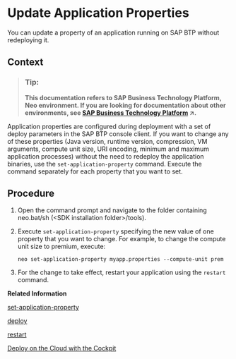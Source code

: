 <!-- loiocadb1dd3cda3464b8a5315a08cbb0566 -->

# Update Application Properties

You can update a property of an application running on SAP BTP without redeploying it.



## Context

> ### Tip:  
> **This documentation refers to SAP Business Technology Platform, Neo environment. If you are looking for documentation about other environments, see [SAP Business Technology Platform](https://help.sap.com/viewer/65de2977205c403bbc107264b8eccf4b/Cloud/en-US/6a2c1ab5a31b4ed9a2ce17a5329e1dd8.html "SAP Business Technology Platform (SAP BTP) is an integrated offering comprised of four technology portfolios: database and data management, application development and integration, analytics, and intelligent technologies. The platform offers users the ability to turn data into business value, compose end-to-end business processes, and build and extend SAP applications quickly.") :arrow_upper_right:.**

Application properties are configured during deployment with a set of deploy parameters in the SAP BTP console client. If you want to change any of these properties \(Java version, runtime version, compression, VM arguments, compute unit size, URI encoding, minimum and maximum application processes\) without the need to redeploy the application binaries, use the `set-application-property` command. Execute the command separately for each property that you want to set.



## Procedure

1.  Open the command prompt and navigate to the folder containing neo.bat/sh \(<SDK installation folder\>/tools\).

2.  Execute `set-application-property` specifying the new value of one property that you want to change. For example, to change the compute unit size to premium, execute:

    ```
    neo set-application-property myapp.properties --compute-unit prem
    ```

3.  For the change to take effect, restart your application using the `restart` command.


**Related Information**  


[set-application-property](set-application-property-113e957.md "Use this command to change the value of a single property of a deployed application without the need to redeploy it. Execute the command separately for each property that you want to set. For the changes to take effect, restart the application.")

[deploy](deploy-937db4f.md "Deploying an application publishes it to SAP BTP. Use the optional parameters to make some specific configurations of the deployed application.")

[restart](restart-7c0f7a1.md "Use this command to restart your application or a single application process. The effect of the restart command is the same as executing the stop command first and when the application is stopped, starting it with the start command.")

[Deploy on the Cloud with the Cockpit](../30-development-neo/deploy-on-the-cloud-with-the-cockpit-abded96.md "The cockpit allows you to deploy Java applications as WAR files and supports a number of deployment options for configuring the application.")

